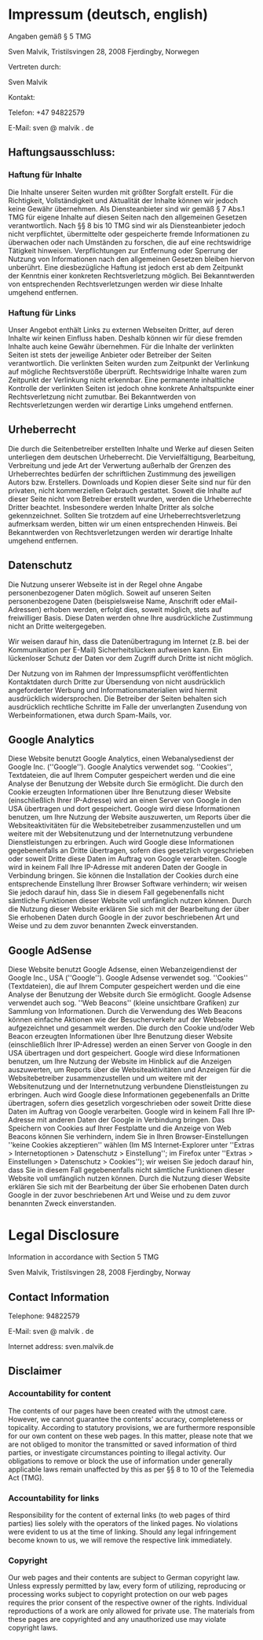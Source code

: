 # Impressum (deutsch, english)

Angaben gemäß § 5 TMG

Sven Malvik, Tristilsvingen 28, 2008 Fjerdingby, Norwegen
 
Vertreten durch: 

Sven Malvik

Kontakt: 

Telefon: +47 94822579

E-Mail: sven @ malvik . de

## Haftungsausschluss: 

### Haftung für Inhalte

Die Inhalte unserer Seiten wurden mit größter Sorgfalt erstellt. Für die Richtigkeit, 
Vollständigkeit und Aktualität der Inhalte können wir jedoch keine Gewähr übernehmen. 
Als Diensteanbieter sind wir gemäß § 7 Abs.1 TMG für eigene Inhalte auf diesen 
Seiten nach den allgemeinen Gesetzen verantwortlich. Nach §§ 8 bis 10 TMG sind wir 
als Diensteanbieter jedoch nicht verpflichtet, übermittelte oder gespeicherte fremde 
Informationen zu überwachen oder nach Umständen zu forschen, die auf eine rechtswidrige 
Tätigkeit hinweisen. Verpflichtungen zur Entfernung oder Sperrung der Nutzung von 
Informationen nach den allgemeinen Gesetzen bleiben hiervon unberührt. Eine diesbezügliche 
Haftung ist jedoch erst ab dem Zeitpunkt der Kenntnis einer konkreten Rechtsverletzung 
möglich. Bei Bekanntwerden von entsprechenden Rechtsverletzungen werden wir diese 
Inhalte umgehend entfernen.

### Haftung für Links

Unser Angebot enthält Links zu externen Webseiten Dritter, auf deren Inhalte wir 
keinen Einfluss haben. Deshalb können wir für diese fremden Inhalte auch keine Gewähr 
übernehmen. Für die Inhalte der verlinkten Seiten ist stets der jeweilige Anbieter 
oder Betreiber der Seiten verantwortlich. Die verlinkten Seiten wurden zum Zeitpunkt 
der Verlinkung auf mögliche Rechtsverstöße überprüft. Rechtswidrige Inhalte waren 
zum Zeitpunkt der Verlinkung nicht erkennbar. Eine permanente inhaltliche Kontrolle 
der verlinkten Seiten ist jedoch ohne konkrete Anhaltspunkte einer Rechtsverletzung 
nicht zumutbar. Bei Bekanntwerden von Rechtsverletzungen werden wir derartige Links 
umgehend entfernen.

## Urheberrecht

Die durch die Seitenbetreiber erstellten Inhalte und Werke auf diesen Seiten 
unterliegen dem deutschen Urheberrecht. Die Vervielfältigung, Bearbeitung, Verbreitung 
und jede Art der Verwertung außerhalb der Grenzen des Urheberrechtes bedürfen der schriftlichen 
Zustimmung des jeweiligen Autors bzw. Erstellers. Downloads und Kopien dieser Seite 
sind nur für den privaten, nicht kommerziellen Gebrauch gestattet. Soweit die Inhalte 
auf dieser Seite nicht vom Betreiber erstellt wurden, werden die Urheberrechte 
Dritter beachtet. Insbesondere werden Inhalte Dritter als solche gekennzeichnet. Sollten 
Sie trotzdem auf eine Urheberrechtsverletzung aufmerksam werden, bitten wir um 
einen entsprechenden Hinweis. Bei Bekanntwerden von Rechtsverletzungen werden wir derartige 
Inhalte umgehend entfernen.

## Datenschutz

Die Nutzung unserer Webseite ist in der Regel ohne Angabe personenbezogener Daten möglich. 
Soweit auf unseren Seiten personenbezogene Daten (beispielsweise Name, Anschrift oder 
eMail-Adressen) erhoben werden, erfolgt dies, soweit möglich, stets auf 
freiwilliger Basis. Diese Daten werden ohne Ihre ausdrückliche Zustimmung nicht an 
Dritte weitergegeben. 

Wir weisen darauf hin, dass die Datenübertragung im Internet (z.B. bei der 
Kommunikation per E-Mail) Sicherheitslücken aufweisen kann. Ein lückenloser Schutz der 
Daten vor dem Zugriff durch Dritte ist nicht möglich. 

Der Nutzung von im Rahmen der Impressumspflicht veröffentlichten Kontaktdaten durch 
Dritte zur Übersendung von nicht ausdrücklich angeforderter Werbung und 
Informationsmaterialien wird hiermit ausdrücklich widersprochen. Die Betreiber der 
Seiten behalten sich ausdrücklich rechtliche Schritte im Falle der unverlangten 
Zusendung von Werbeinformationen, etwa durch Spam-Mails, vor.


## Google Analytics

Diese Website benutzt Google Analytics, einen Webanalysedienst der 
Google Inc. (''Google''). Google Analytics verwendet sog. ''Cookies'', Textdateien, 
die auf Ihrem Computer gespeichert werden und die eine Analyse der Benutzung der 
Website durch Sie ermöglicht. Die durch den Cookie erzeugten Informationen über 
Ihre Benutzung dieser Website (einschließlich Ihrer IP-Adresse) wird an einen Server 
von Google in den USA übertragen und dort gespeichert. Google wird diese 
Informationen benutzen, um Ihre Nutzung der Website auszuwerten, um Reports über 
die Websiteaktivitäten für die Websitebetreiber zusammenzustellen und um weitere mit 
der Websitenutzung und der Internetnutzung verbundene Dienstleistungen zu erbringen. 
Auch wird Google diese Informationen gegebenenfalls an Dritte übertragen, sofern 
dies gesetzlich vorgeschrieben oder soweit Dritte diese Daten im Auftrag von 
Google verarbeiten. Google wird in keinem Fall Ihre IP-Adresse mit anderen Daten 
der Google in Verbindung bringen. Sie können die Installation der Cookies durch 
eine entsprechende Einstellung Ihrer Browser Software verhindern; wir weisen Sie 
jedoch darauf hin, dass Sie in diesem Fall gegebenenfalls nicht sämtliche Funktionen 
dieser Website voll umfänglich nutzen können. Durch die Nutzung dieser Website 
erklären Sie sich mit der Bearbeitung der über Sie erhobenen Daten durch Google 
in der zuvor beschriebenen Art und Weise und zu dem zuvor benannten Zweck einverstanden.

## Google AdSense

Diese Website benutzt Google Adsense, einen 
Webanzeigendienst der Google Inc., USA (''Google''). 
Google Adsense verwendet sog. ''Cookies'' (Textdateien), die auf Ihrem Computer gespeichert 
werden und die eine Analyse der Benutzung der Website durch Sie ermöglicht. 
Google Adsense verwendet auch sog. ''Web Beacons'' (kleine unsichtbare Grafiken) 
zur Sammlung von Informationen. Durch die Verwendung des Web Beacons können einfache 
Aktionen wie der Besucherverkehr auf der Webseite aufgezeichnet und gesammelt werden. 
Die durch den Cookie und/oder Web Beacon erzeugten Informationen über Ihre Benutzung 
dieser Website (einschließlich Ihrer IP-Adresse) werden an einen Server von Google in 
den USA übertragen und dort gespeichert. Google wird diese Informationen benutzen, um 
Ihre Nutzung der Website im Hinblick auf die Anzeigen auszuwerten, um Reports über die 
Websiteaktivitäten und Anzeigen für die Websitebetreiber zusammenzustellen und um weitere mit 
der Websitenutzung und der Internetnutzung verbundene Dienstleistungen zu erbringen. 
Auch wird Google diese Informationen gegebenenfalls an Dritte übertragen, sofern dies 
gesetzlich vorgeschrieben oder soweit Dritte diese Daten im Auftrag von Google 
verarbeiten. Google wird in keinem Fall Ihre IP-Adresse mit anderen Daten der 
Google in Verbindung bringen. Das Speichern von Cookies auf Ihrer Festplatte und 
die Anzeige von Web Beacons können Sie verhindern, indem Sie in Ihren Browser-Einstellungen 
''keine Cookies akzeptieren'' wählen (Im MS Internet-Explorer 
unter ''Extras > Internetoptionen > Datenschutz > Einstellung''; im 
Firefox unter ''Extras > Einstellungen > Datenschutz > Cookies''); wir 
weisen Sie jedoch darauf hin, dass Sie in diesem Fall gegebenenfalls nicht sämtliche 
Funktionen dieser Website voll umfänglich nutzen können. Durch die Nutzung dieser 
Website erklären Sie sich mit der Bearbeitung der über Sie erhobenen Daten 
durch Google in der zuvor beschriebenen Art und Weise und zu dem zuvor 
benannten Zweck einverstanden.

# Legal Disclosure

Information in accordance with Section 5 TMG 

Sven Malvik, Tristilsvingen 28, 2008 Fjerdingby, Norway

## Contact Information

Telephone: 94822579

E-Mail: sven @ malvik . de

Internet address: sven.malvik.de

## Disclaimer

### Accountability for content
The contents of our pages have been created with the utmost care. However, we 
cannot guarantee the contents' accuracy, completeness or topicality. According 
to statutory provisions, we are furthermore responsible for our own content on these web 
pages. In this matter, please note that we are not obliged to monitor the 
transmitted or saved information of third parties, or investigate circumstances pointing 
to illegal activity. Our obligations to remove or block the use of information 
under generally applicable laws remain unaffected by this as per §§ 8 to 10 of 
the Telemedia Act (TMG). 

### Accountability for links
Responsibility for the content of external links (to web pages of third parties) 
lies solely with the operators of the linked pages. No violations were evident to 
us at the time of linking. Should any legal infringement become known to us, we 
will remove the respective link immediately.

### Copyright
Our web pages and their contents are subject to German copyright law. 
Unless expressly permitted by law, every form of utilizing, reproducing or processing 
works subject to copyright protection on our web pages requires the prior consent of 
the respective owner of the rights. Individual reproductions of a work are only 
allowed for private use. The materials from these pages are copyrighted and any unauthorized 
use may violate copyright laws. 